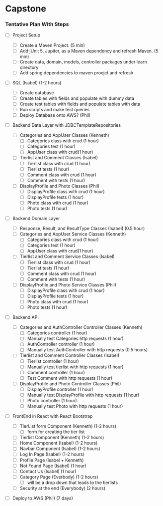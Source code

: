 # Capstone

### Tentative Plan With Steps
* [ ] Project Setup
    * [ ] Create a Maven Project. (5 min)
    * [ ] Add jUnit 5, Jupiter, as a Maven dependency and refresh Maven. (5 min)
    * [ ] Create data, domain, models, controller packages under learn directory
    * [ ] Add spring dependencies to maven proejct and refresh
* [ ] SQL (Isabel) (1-2 hours)
    * [ ] Create database 
    * [ ] Create tables with fields and populate with dummy data
    * [ ] Create test tables with fields and populate tables with data
    * [ ] Run scripts and make test queries
    * [ ] Deploy Database onto AWS? (Phil)
* [ ] Backend Data Layer with JDBCTemplateRepositories
    * [ ] Categories and AppUser Classes (Kenneth)
        * [ ] Categories class with crud (1 hour)
        * [ ] Categories test (1 hour)
        * [ ] AppUser class with crud(1 hour)
    * [ ] Tierlist and Comment Classes (Isabel)
        * [ ] Tierlist class with crud (1 hour)
        * [ ] Tierlist tests (1 hour)
        * [ ] Comment class with crud (1 hour)
        * [ ] Comment with tests (1 hour)
    * [ ] DisplayProfile and Photo Classes (Phil)
        * [ ] DisplayProfile class with crud (1 hour)
        * [ ] DisplayProfile tests (1 hour)
        * [ ] Photo class with crud (1 hour)
        * [ ] Photo tests (1 hour)
* [ ] Backend Domain Layer
    * [ ] Response, Result, and ResultType Classes (Isabel) (0.5 hour)
    * [ ] Categories and AppUser Service Classes (Kenneth)
        * [ ] Categories class with crud (1 hour)
        * [ ] Categories test (1 hour)
        * [ ] AppUser class with crud(1 hour)
    * [ ] Tierlist and Comment Service Classes (Isabel)
        * [ ] Tierlist class with crud (1 hour)
        * [ ] Tierlist tests (1 hour)
        * [ ] Comment class with crud (1 hour)
        * [ ] Comment with tests (1 hour)
    * [ ] DisplayProfile and Photo Service Classes (Phil)
        * [ ] DisplayProfile class with crud (1 hour)
        * [ ] DisplayProfile tests (1 hour)
        * [ ] Photo class with crud (1 hour)
        * [ ] Photo tests (1 hour)
* [ ] Backend API 
    * [ ] Categories and AuthController Controller Classes (Kenneth)
        * [ ] Categories controller (1 hour)
        * [ ] Manually test Categories http requests (1 hour)
        * [ ] AuthController controller (1 hour)
        * [ ] Manually test AuthController with http requests (0.5 hours)
    * [ ] Tierlist and Comment Controller Classes (Isabel)
        * [ ] Tierlist controller (1 hour)
        * [ ] Manually test tierlist with http requests (1 hour)
        * [ ] Comment controller (1 hour)
        * [ ] Test Comment with http requests (1 hour)
    * [ ] DisplayProfile and Photo Controller Classes (Phil)
        * [ ] DisplayProfile controller (1 hour)
        * [ ] Manually test DisplayProfile with http requests (1 hour)
        * [ ] Photo controller (1 hour)
        * [ ] Manually test Photo with http requests (1 hour)
* [ ] FrontEnd in React with React Bootstrap
    * [ ] TierList form Component (Kenneth) (1-2 hours)
        * [ ] form for creating the tier list
    * [ ] Tierlist Component (Kenneth) (1-2 hours)
    * [ ] Home Component (Isabel) (1-2 hours)
    * [ ] Navbar Component (Isabel) (1-2 hours)
    * [ ] Log In Page (Isabel) (1-2 hours)
    * [ ] Profile Page (Isabel + Kenneth) 
    * [ ] Not Found Page (Isabel) (1 hour)
    * [ ] Contact Us (Isabel) (1 hour)
    * [ ] Category Page (Everbody) (1-2 hours)
        * [ ] will be a drop down that leads to the tierlists 
    * [ ] Security at the end (Everybody) (2 hours)
* [ ] Deploy to AWS (Phil) (7 days)


